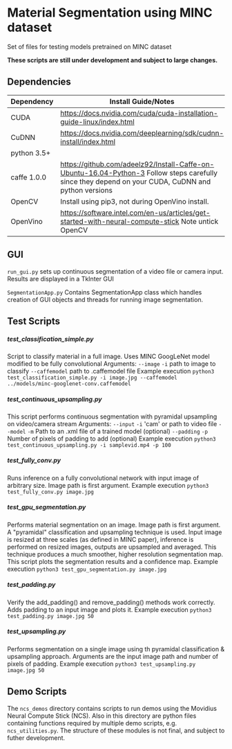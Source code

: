 # Material Segmentation using MINC dataset
Set of files for testing models pretrained on MINC dataset

**These scripts are still under development and subject to large changes.**

## Dependencies

Dependency | Install Guide/Notes
-----------|--------------
CUDA | https://docs.nvidia.com/cuda/cuda-installation-guide-linux/index.html 
CuDNN | https://docs.nvidia.com/deeplearning/sdk/cudnn-install/index.html
python 3.5+ |
caffe 1.0.0 | https://github.com/adeelz92/Install-Caffe-on-Ubuntu-16.04-Python-3 Follow steps carefully since they depend on your CUDA, CuDNN and python versions
OpenCV | Install using pip3, not during OpenVino install.
OpenVino | https://software.intel.com/en-us/articles/get-started-with-neural-compute-stick Note untick OpenCV


## GUI
`run_gui.py` sets up continuous segmentation of a video file or camera input. Results are displayed in a TkInter GUI

`SegmentationApp.py` Contains SegmentationApp class which handles creation of GUI objects and threads for running image segmentation.

## Test Scripts

##### test_classification_simple.py
Script to classify material in a full image.
Uses MINC GoogLeNet model modified to be fully convolutional
Arguments:
`--image` `-i` path to image to classify
`--caffemodel` path to .caffemodel file
Example execution `python3 test_classification_simple.py -i image.jpg --caffemodel ../models/minc-googlenet-conv.caffemodel`

##### test_continuous_upsampling.py
This script performs continuous segmentation with pyramidal upsampling on video/camera stream
Arguments: 
`--input` `-i` 'cam' or path to video file
`--model` `-m` Path to an .xml file of a trained model (optional)
`--padding` `-p` Number of pixels of padding to add (optional)
Example execution `python3 test_continuous_upsampling.py -i samplevid.mp4 -p 100`

##### test_fully_conv.py
Runs inference on a fully convolutional network with input image of arbitrary size. Image path is first argument. 
Example execution `python3 test_fully_conv.py image.jpg`

##### test_gpu_segmentation.py
Performs material segmentation on an image. Image path is first argument.
A "pyramidal" classification and upsampling technique is used. Input image is resized at three scales (as defined in MINC paper), inference is performed on resized images, outputs are upsampled and averaged. This technique produces a much smoother, higher resolution segmentation map. This script plots the segmentation results and a confidence map.
Example execution `python3 test_gpu_segmentation.py image.jpg`

##### test_padding.py
Verify the add_padding() and remove_padding() methods work correctly. Adds padding to an input image and plots it.
Example execution `python3 test_padding.py image.jpg 50`

##### test_upsampling.py
Performs segmentation on a single image using th pyramidal classification & upsampling approach. Arguments are the input image path and number of pixels of padding.
Example execution `python3 test_upsampling.py image.jpg 50`


## Demo Scripts
The `ncs_demos` directory contains scripts to run demos using the Movidius Neural Compute Stick (NCS). Also in this directory are python files containing functions required by multiple demo scripts, e.g. `ncs_utilities.py`. The structure of these modules is not final, and subject to futher development.
